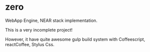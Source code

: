 # zero
WebApp Engine, NEAR stack implementation.

This is a very incomplete project! 

However, it have quite awesome gulp build system with Coffeescript, reactCoffee, Stylus Css. 
